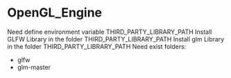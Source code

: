 # OpenGL_Engine

Need define environment variable THIRD_PARTY_LIBRARY_PATH
Install GLFW Library in the folder THIRD_PARTY_LIBRARY_PATH
Install glm Library in the folder THIRD_PARTY_LIBRARY_PATH
Need exist folders:
   - glfw
   - glm-master